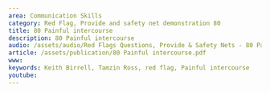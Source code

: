 ```yaml
---
area: Communication Skills
category: Red Flag, Provide and safety net demonstration 80
title: 80 Painful intercourse
description: 80 Painful intercourse
audio: /assets/audio/Red Flags Questions, Provide & Safety Nets - 80 Painful intercourse and domestic abuse - MQ.mp3
article: /assets/publication/80 Painful intercourse.pdf
www: 
keywords: Keith Birrell, Tamzin Ross, red flag, Painful intercourse
youtube: 
--- 
```

